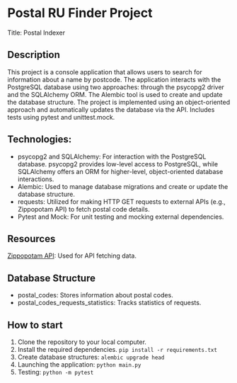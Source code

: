 # Postal RU Finder Project

Title: Postal Indexer

## Description
This project is a console application that allows users to search for information about a name by postcode.
The application interacts with the PostgreSQL database using two approaches: through the psycopg2 driver and the
SQLAlchemy ORM. The Alembic tool is used to create and update the database structure. The project is implemented using
an object-oriented approach and automatically updates the database via the API. Includes tests using pytest and
unittest.mock.

## Technologies:
* psycopg2 and SQLAlchemy: For interaction with the PostgreSQL database. psycopg2 provides low-level access to 
    PostgreSQL, while SQLAlchemy offers an ORM for higher-level, object-oriented database interactions.
* Alembic: Used to manage database migrations and create or update the database structure.
* requests: Utilized for making HTTP GET requests to external APIs (e.g., Zippopotam API) to fetch postal code details.
* Pytest and Mock: For unit testing and mocking external dependencies.

## Resources
[Zippopotam API](https://api.zippopotam.us/): Used for API fetching data.

## Database Structure
* postal_codes: Stores information about postal codes.
* postal_codes_requests_statistics: Tracks statistics of requests.

## How to start

1. Clone the repository to your local computer.
2. Install the required dependencies.
```pip install -r requirements.txt```
3. Create database structures:
```alembic upgrade head```
4. Launching the application:
```python main.py```
5. Testing:
```python -m pytest```
